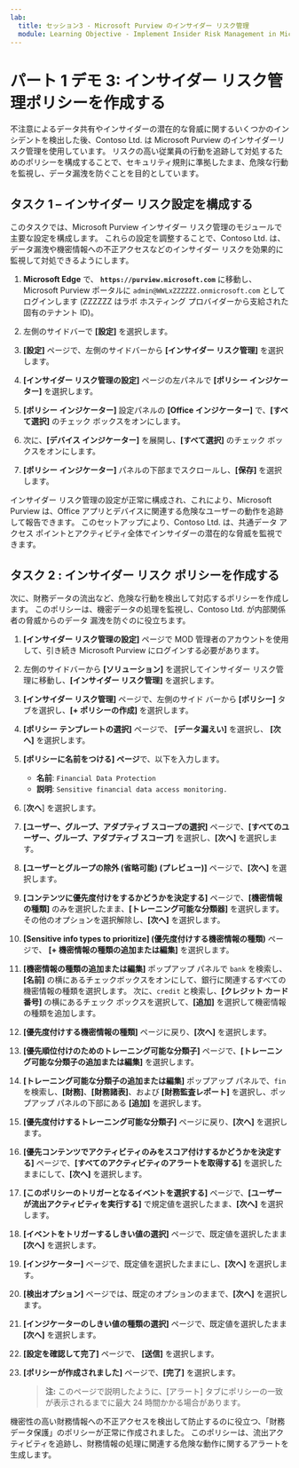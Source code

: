 ```yaml
---
lab:
  title: セッション3 - Microsoft Purview のインサイダー リスク管理
  module: Learning Objective - Implement Insider Risk Management in Microsoft Purview
---
```


# パート 1 デモ 3: インサイダー リスク管理ポリシーを作成する

不注意によるデータ共有やインサイダーの潜在的な脅威に関するいくつかのインシデントを検出した後、Contoso Ltd. は Microsoft Purview のインサイダーリスク管理を使用しています。 リスクの高い従業員の行動を追跡して対処するためのポリシーを構成することで、セキュリティ規則に準拠したまま、危険な行動を監視し、データ漏洩を防ぐことを目的としています。

## タスク 1 – インサイダー リスク設定を構成する

このタスクでは、Microsoft Purview インサイダー リスク管理のモジュールで主要な設定を構成します。 これらの設定を調整することで、Contoso Ltd. は、データ漏洩や機密情報への不正アクセスなどのインサイダー リスクを効果的に監視して対処できるようにします。

1. **Microsoft Edge** で、 **`https://purview.microsoft.com`** に移動し、Microsoft Purview ポータルに `admin@WWLxZZZZZZ.onmicrosoft.com` としてログインします (ZZZZZZ はラボ ホスティング プロバイダーから支給された固有のテナント ID)。

1. 左側のサイドバーで **[設定]** を選択します。

1. **[設定]** ページで、左側のサイドバーから **[インサイダー リスク管理]** を選択します。

1. **[インサイダー リスク管理の設定]** ページの左パネルで **[ポリシー インジケーター]** を選択します。

1. **[ポリシー インジケーター]** 設定パネルの **[Office インジケーター]** で、**[すべて選択]** のチェック ボックスをオンにします。

1. 次に、**[デバイス インジケーター]** を展開し、**[すべて選択]** のチェック ボックスをオンにします。

1. **[ポリシー インジケーター]** パネルの下部までスクロールし、**[保存]** を選択します。

インサイダー リスク管理の設定が正常に構成され、これにより、Microsoft Purview は、Office アプリとデバイスに関連する危険なユーザーの動作を追跡して報告できます。 このセットアップにより、Contoso Ltd. は、共通データ アクセス ポイントとアクティビティ全体でインサイダーの潜在的な脅威を監視できます。

## タスク 2 : インサイダー リスク ポリシーを作成する

次に、財務データの流出など、危険な行動を検出して対応するポリシーを作成します。 このポリシーは、機密データの処理を監視し、Contoso Ltd. が内部関係者の脅威からのデータ 漏洩を防ぐのに役立ちます。

1. **[インサイダー リスク管理の設定]** ページで MOD 管理者のアカウントを使用して、引き続き Microsoft Purview にログインする必要があります。

1. 左側のサイドバーから **[ソリューション]** を選択してインサイダー リスク管理に移動し、**[インサイダー リスク管理]** を選択します。

1. **[インサイダー リスク管理]** ページで、左側のサイド バーから **[ポリシー]** タブを選択し、**[+ ポリシーの作成]** を選択します。

1. **[ポリシー テンプレートの選択]** ページで、 **[データ漏えい]** を選択し、 **[次へ]** を選択します。

1. **[ポリシーに名前をつける] ページ**で、以下を入力します。

    - **名前**: `Financial Data Protection`
    - **説明**: `Sensitive financial data access monitoring.`

1. [**次へ**] を選択します。

1. **[ユーザー、グループ、アダプティブ スコープの選択]** ページで、**[すべてのユーザー、グループ、アダプティブ スコープ]** を選択し、**[次へ]** を選択します。

1. **[ユーザーとグループの除外 (省略可能) (プレビュー)]** ページで、**[次へ]** を選択します。

1. **[コンテンツに優先度付けをするかどうかを決定する]** ページで、**[機密情報の種類]** のみを選択したまま、**[トレーニング可能な分類器]** を選択します。 その他のオプションを選択解除し、**[次へ]** を選択します。

1. **[Sensitive info types to prioritize] (優先度付けする機密情報の種類)** ページで、 **[+ 機密情報の種類の追加または編集]** を選択します。

1. **[機密情報の種類の追加または編集]** ポップアップ パネルで `bank` を検索し、 **[名前]** の横にあるチェックボックスをオンにして、銀行に関連するすべての機密情報の種類を選択します。 次に、`credit` と検索し、**[クレジット カード番号]** の横にあるチェック ボックスを選択して、**[追加]** を選択して機密情報の種類を追加します。

1. **[優先度付けする機密情報の種類]** ページに戻り、**[次へ]** を選択します。

1. **[優先順位付けのためのトレーニング可能な分類子]** ページで、**[トレーニング可能な分類子の追加または編集]** を選択します。

1. **[トレーニング可能な分類子の追加または編集]** ポップアップ パネルで、`fin` を検索し、**[財務]**、**[財務諸表]**、および **[財務監査レポート]** を選択し、ポップアップ パネルの下部にある **[追加]** を選択します。

1. **[優先度付けするトレーニング可能な分類子]** ページに戻り、**[次へ]** を選択します。

1. **[優先コンテンツでアクティビティのみをスコア付けするかどうかを決定する]** ページで、**[すべてのアクティビティのアラートを取得する]** を選択したままにして、**[次へ]** を選択します。

1. **[このポリシーのトリガーとなるイベントを選択する]** ページで、**[ユーザーが流出アクティビティを実行する]** で規定値を選択したまま、**[次へ]** を選択します。

1. **[イベントをトリガーするしきい値の選択]** ページで、既定値を選択したまま **[次へ]** を選択します。

1. **[インジケーター]** ページで、既定値を選択したままにし、**[次へ]** を選択します。

1. **[検出オプション]** ページでは、既定のオプションのままで、**[次へ]** を選択します。

1. **[インジケーターのしきい値の種類の選択]** ページで、既定値を選択したまま **[次へ]** を選択します。

1. **[設定を確認して完了]** ページで、 **[送信]** を選択します。

1. **[ポリシーが作成されました]** ページで、**[完了]** を選択します。

    >**注:**  このページで説明したように、[アラート] タブにポリシーの一致が表示されるまでに最大 24 時間かかる場合があります。

機密性の高い財務情報への不正アクセスを検出して防止するのに役立つ、「財務データ保護」のポリシーが正常に作成されました。 このポリシーは、流出アクティビティを追跡し、財務情報の処理に関連する危険な動作に関するアラートを生成します。
